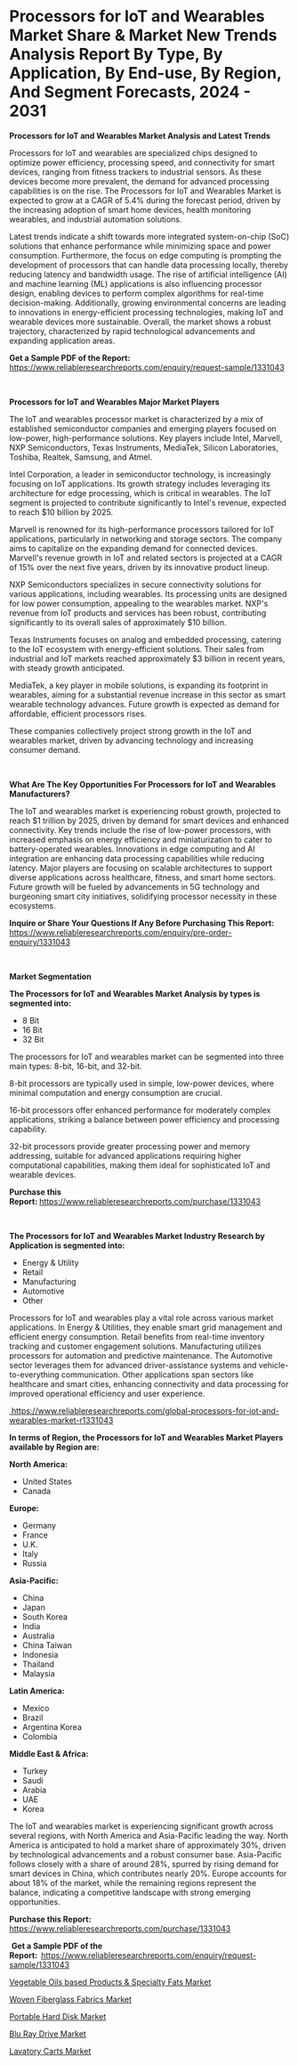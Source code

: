 <p><h1>Processors for IoT and Wearables Market Share & Market New Trends Analysis Report By Type, By Application, By End-use, By Region, And Segment Forecasts, 2024 - 2031</h1></p><p><strong>Processors for IoT and Wearables Market Analysis and Latest Trends</strong></p>
<p><p>Processors for IoT and wearables are specialized chips designed to optimize power efficiency, processing speed, and connectivity for smart devices, ranging from fitness trackers to industrial sensors. As these devices become more prevalent, the demand for advanced processing capabilities is on the rise. The Processors for IoT and Wearables Market is expected to grow at a CAGR of 5.4% during the forecast period, driven by the increasing adoption of smart home devices, health monitoring wearables, and industrial automation solutions.</p><p>Latest trends indicate a shift towards more integrated system-on-chip (SoC) solutions that enhance performance while minimizing space and power consumption. Furthermore, the focus on edge computing is prompting the development of processors that can handle data processing locally, thereby reducing latency and bandwidth usage. The rise of artificial intelligence (AI) and machine learning (ML) applications is also influencing processor design, enabling devices to perform complex algorithms for real-time decision-making. Additionally, growing environmental concerns are leading to innovations in energy-efficient processing technologies, making IoT and wearable devices more sustainable. Overall, the market shows a robust trajectory, characterized by rapid technological advancements and expanding application areas.</p></p>
<p><strong>Get a Sample PDF of the Report:&nbsp;</strong> <a href="https://www.reliableresearchreports.com/enquiry/request-sample/1331043?utm_campaign=8&utm_medium=2&utm_source=Github&utm_content=ia&utm_term=19102024&utm_id=processors-for-iot-and-wearables">https://www.reliableresearchreports.com/enquiry/request-sample/1331043</a></p>
<p>&nbsp;</p>
<p><strong>Processors for IoT and Wearables Major Market Players</strong></p>
<p><p>The IoT and wearables processor market is characterized by a mix of established semiconductor companies and emerging players focused on low-power, high-performance solutions. Key players include Intel, Marvell, NXP Semiconductors, Texas Instruments, MediaTek, Silicon Laboratories, Toshiba, Realtek, Samsung, and Atmel.</p><p>Intel Corporation, a leader in semiconductor technology, is increasingly focusing on IoT applications. Its growth strategy includes leveraging its architecture for edge processing, which is critical in wearables. The IoT segment is projected to contribute significantly to Intel's revenue, expected to reach $10 billion by 2025.</p><p>Marvell is renowned for its high-performance processors tailored for IoT applications, particularly in networking and storage sectors. The company aims to capitalize on the expanding demand for connected devices. Marvell's revenue growth in IoT and related sectors is projected at a CAGR of 15% over the next five years, driven by its innovative product lineup.</p><p>NXP Semiconductors specializes in secure connectivity solutions for various applications, including wearables. Its processing units are designed for low power consumption, appealing to the wearables market. NXP's revenue from IoT products and services has been robust, contributing significantly to its overall sales of approximately $10 billion.</p><p>Texas Instruments focuses on analog and embedded processing, catering to the IoT ecosystem with energy-efficient solutions. Their sales from industrial and IoT markets reached approximately $3 billion in recent years, with steady growth anticipated.</p><p>MediaTek, a key player in mobile solutions, is expanding its footprint in wearables, aiming for a substantial revenue increase in this sector as smart wearable technology advances. Future growth is expected as demand for affordable, efficient processors rises.</p><p>These companies collectively project strong growth in the IoT and wearables market, driven by advancing technology and increasing consumer demand.</p></p>
<p>&nbsp;</p>
<p><strong>What Are The Key Opportunities For Processors for IoT and Wearables Manufacturers?</strong></p>
<p><p>The IoT and wearables market is experiencing robust growth, projected to reach $1 trillion by 2025, driven by demand for smart devices and enhanced connectivity. Key trends include the rise of low-power processors, with increased emphasis on energy efficiency and miniaturization to cater to battery-operated wearables. Innovations in edge computing and AI integration are enhancing data processing capabilities while reducing latency. Major players are focusing on scalable architectures to support diverse applications across healthcare, fitness, and smart home sectors. Future growth will be fueled by advancements in 5G technology and burgeoning smart city initiatives, solidifying processor necessity in these ecosystems.</p></p>
<p><strong>Inquire or Share Your Questions If Any Before Purchasing This Report:</strong> <a href="https://www.reliableresearchreports.com/enquiry/pre-order-enquiry/1331043?utm_campaign=8&utm_medium=2&utm_source=Github&utm_content=ia&utm_term=19102024&utm_id=processors-for-iot-and-wearables">https://www.reliableresearchreports.com/enquiry/pre-order-enquiry/1331043</a></p>
<p>&nbsp;</p>
<p><strong>Market Segmentation</strong></p>
<p><strong>The Processors for IoT and Wearables Market Analysis by types is segmented into:</strong></p>
<p><ul><li>8 Bit</li><li>16 Bit</li><li>32 Bit</li></ul></p>
<p><p>The processors for IoT and wearables market can be segmented into three main types: 8-bit, 16-bit, and 32-bit. </p><p>8-bit processors are typically used in simple, low-power devices, where minimal computation and energy consumption are crucial. </p><p>16-bit processors offer enhanced performance for moderately complex applications, striking a balance between power efficiency and processing capability. </p><p>32-bit processors provide greater processing power and memory addressing, suitable for advanced applications requiring higher computational capabilities, making them ideal for sophisticated IoT and wearable devices.</p></p>
<p><strong>Purchase this Report:&nbsp;</strong><a href="https://www.reliableresearchreports.com/purchase/1331043?utm_campaign=8&utm_medium=2&utm_source=Github&utm_content=ia&utm_term=19102024&utm_id=processors-for-iot-and-wearables">https://www.reliableresearchreports.com/purchase/1331043</a></p>
<p>&nbsp;</p>
<p><strong>The Processors for IoT and Wearables Market Industry Research by Application is segmented into:</strong></p>
<p><ul><li>Energy & Utility</li><li>Retail</li><li>Manufacturing</li><li>Automotive</li><li>Other</li></ul></p>
<p><p>Processors for IoT and wearables play a vital role across various market applications. In Energy & Utilities, they enable smart grid management and efficient energy consumption. Retail benefits from real-time inventory tracking and customer engagement solutions. Manufacturing utilizes processors for automation and predictive maintenance. The Automotive sector leverages them for advanced driver-assistance systems and vehicle-to-everything communication. Other applications span sectors like healthcare and smart cities, enhancing connectivity and data processing for improved operational efficiency and user experience.</p></p>
<p><a href="https://www.reliableresearchreports.com/global-processors-for-iot-and-wearables-market-r1331043?utm_campaign=8&utm_medium=2&utm_source=Github&utm_content=ia&utm_term=19102024&utm_id=processors-for-iot-and-wearables">&nbsp;https://www.reliableresearchreports.com/global-processors-for-iot-and-wearables-market-r1331043</a></p>
<p><strong>In terms of Region, the Processors for IoT and Wearables Market Players available by Region are:</strong></p>
<p>
    <p> <strong> North America: </strong>
        <ul>
            <li>United States</li>
            <li>Canada</li>
        </ul>
        </p> 
    <p> <strong> Europe: </strong>
        <ul>
            <li>Germany</li>
            <li>France</li>
            <li>U.K.</li>
            <li>Italy</li>
            <li>Russia</li>
        </ul>
        </p> 
    <p> <strong> Asia-Pacific: </strong>
        <ul>
            <li>China</li>
            <li>Japan</li>
            <li>South Korea</li>
            <li>India</li>
            <li>Australia</li>
            <li>China Taiwan</li>
            <li>Indonesia</li>
            <li>Thailand</li>
            <li>Malaysia</li>
        </ul>
        </p> 
    <p> <strong> Latin America: </strong>
        <ul>
            <li>Mexico</li>
            <li>Brazil</li>
            <li>Argentina Korea</li>
            <li>Colombia</li>
        </ul>
        </p> 
    <p> <strong> Middle East & Africa: </strong>
        <ul>
            <li>Turkey</li>
            <li>Saudi</li>
            <li>Arabia</li>
            <li>UAE</li>
            <li>Korea</li>
        </ul>
    </p>
    </p>
<p><p>The IoT and wearables market is experiencing significant growth across several regions, with North America and Asia-Pacific leading the way. North America is anticipated to hold a market share of approximately 30%, driven by technological advancements and a robust consumer base. Asia-Pacific follows closely with a share of around 28%, spurred by rising demand for smart devices in China, which contributes nearly 20%. Europe accounts for about 18% of the market, while the remaining regions represent the balance, indicating a competitive landscape with strong emerging opportunities.</p></p>
<p><strong>Purchase this Report: </strong><a href="https://www.reliableresearchreports.com/purchase/1331043?utm_campaign=8&utm_medium=2&utm_source=Github&utm_content=ia&utm_term=19102024&utm_id=processors-for-iot-and-wearables">https://www.reliableresearchreports.com/purchase/1331043</a></p>
<p>&nbsp;<strong>Get a Sample PDF of the Report:&nbsp;&nbsp;</strong><a href="https://www.reliableresearchreports.com/enquiry/request-sample/1331043?utm_campaign=8&utm_medium=2&utm_source=Github&utm_content=ia&utm_term=19102024&utm_id=processors-for-iot-and-wearables">https://www.reliableresearchreports.com/enquiry/request-sample/1331043</a></p>
<p><strong></strong></p>
<p><p><a href="https://github.com/cliffxbwergin/Market-Research-Report-List-1/blob/main/vegetable-oils-based-products-specialty-fats-market.md?utm_campaign=8&utm_medium=2&utm_source=Github&utm_content=ia&utm_term=19102024&utm_id=processors-for-iot-and-wearables">Vegetable Oils based Products & Specialty Fats Market</a></p><p><a href="https://github.com/loftinirkaakcsu/Market-Research-Report-List-1/blob/main/woven-fiberglass-fabrics-market.md?utm_campaign=8&utm_medium=2&utm_source=Github&utm_content=ia&utm_term=19102024&utm_id=processors-for-iot-and-wearables">Woven Fiberglass Fabrics Market</a></p><p><a href="https://www.linkedin.com/pulse/portable-hard-disk-mosaic-piecing-together-global-market-dynamics-ncbxc?utm_campaign=8&utm_medium=2&utm_source=Github&utm_content=ia&utm_term=19102024&utm_id=processors-for-iot-and-wearables">Portable Hard Disk Market</a></p><p><a href="https://www.linkedin.com/pulse/blu-ray-drive-market-segmentation-applications-types-growth-wpacc?utm_campaign=8&utm_medium=2&utm_source=Github&utm_content=ia&utm_term=19102024&utm_id=processors-for-iot-and-wearables">Blu Ray Drive Market</a></p><p><a href="https://issuu.com/reportprime-2/docs/lavatory-carts-market-size-2030.ppt_6482dcf0e16556?utm_campaign=8&utm_medium=2&utm_source=Github&utm_content=ia&utm_term=19102024&utm_id=processors-for-iot-and-wearables">Lavatory Carts Market</a></p></p>
